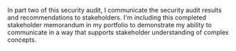In part two of this security audit, I communicate the security audit results and recommendations to stakeholders. I'm including this completed stakeholder memorandum in my portfolio to demonstrate my ability to communicate in a way that supports stakeholder understanding of complex concepts. 
